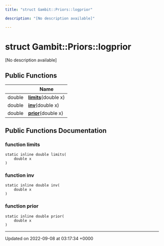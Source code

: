 ```yaml
---
title: "struct Gambit::Priors::logprior"

description: "[No description available]"

---
```


# struct Gambit::Priors::logprior



[No description available]

## Public Functions

|                | Name           |
| -------------- | -------------- |
| double | **[limits](/documentation/code/classes/structgambit_1_1priors_1_1logprior/#function-limits)**(double x) |
| double | **[inv](/documentation/code/classes/structgambit_1_1priors_1_1logprior/#function-inv)**(double x) |
| double | **[prior](/documentation/code/classes/structgambit_1_1priors_1_1logprior/#function-prior)**(double x) |

## Public Functions Documentation

### function limits

```
static inline double limits(
    double x
)
```


### function inv

```
static inline double inv(
    double x
)
```


### function prior

```
static inline double prior(
    double x
)
```


-------------------------------

Updated on 2022-09-08 at 03:17:34 +0000